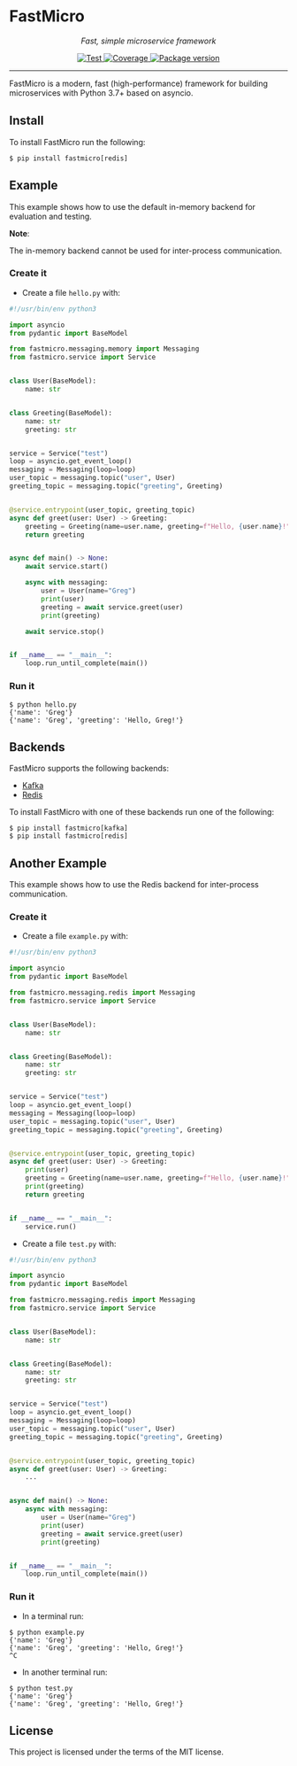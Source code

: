 # FastMicro

<p align="center">
    <em>Fast, simple microservice framework</em>
</p>
<p align="center">
<a href="https://github.com/larmoreg/fastmicro/actions/workflows/main.yml" target="_blank">
    <img src="https://github.com/larmoreg/fastmicro/actions/workflows/main.yml/badge.svg" alt="Test">
</a>
<a href="https://codecov.io/gh/larmoreg/fastmicro" target="_blank">
    <img src="https://codecov.io/gh/larmoreg/fastmicro/branch/master/graph/badge.svg?token=YRMGejrLMC" alt="Coverage">
</a>
<a href="https://pypi.org/project/fastmicro" target="_blank">
    <img src="https://img.shields.io/pypi/v/fastmicro?color=%2334D058&label=pypi%20package" alt="Package version">
</a>
</p>

---

FastMicro is a modern, fast (high-performance) framework for building microservices with Python 3.7+ based on asyncio.

## Install

To install FastMicro run the following:

<div class="termy">

```console
$ pip install fastmicro[redis]
```

</div>

## Example

This example shows how to use the default in-memory backend for evaluation and testing.

**Note**:

The in-memory backend cannot be used for inter-process communication.

### Create it

* Create a file `hello.py` with:

```Python
#!/usr/bin/env python3

import asyncio
from pydantic import BaseModel

from fastmicro.messaging.memory import Messaging
from fastmicro.service import Service


class User(BaseModel):
    name: str


class Greeting(BaseModel):
    name: str
    greeting: str


service = Service("test")
loop = asyncio.get_event_loop()
messaging = Messaging(loop=loop)
user_topic = messaging.topic("user", User)
greeting_topic = messaging.topic("greeting", Greeting)


@service.entrypoint(user_topic, greeting_topic)
async def greet(user: User) -> Greeting:
    greeting = Greeting(name=user.name, greeting=f"Hello, {user.name}!")
    return greeting


async def main() -> None:
    await service.start()

    async with messaging:
        user = User(name="Greg")
        print(user)
        greeting = await service.greet(user)
        print(greeting)

    await service.stop()


if __name__ == "__main__":
    loop.run_until_complete(main())
```

### Run it

```console
$ python hello.py
{'name': 'Greg'}
{'name': 'Greg', 'greeting': 'Hello, Greg!'}
```

## Backends

FastMicro supports the following backends:

* <a href="https://pypi.org/project/aiokafka/" class="external-link" target="_blank">Kafka</a>
* <a href="https://pypi.org/project/aioredis/" class="external-link" target="_blank">Redis</a>

To install FastMicro with one of these backends run one of the following:

<div class="termy">

```console
$ pip install fastmicro[kafka]
$ pip install fastmicro[redis]
```

## Another Example

This example shows how to use the Redis backend for inter-process communication.

### Create it

* Create a file `example.py` with:

```Python
#!/usr/bin/env python3

import asyncio
from pydantic import BaseModel

from fastmicro.messaging.redis import Messaging
from fastmicro.service import Service


class User(BaseModel):
    name: str


class Greeting(BaseModel):
    name: str
    greeting: str


service = Service("test")
loop = asyncio.get_event_loop()
messaging = Messaging(loop=loop)
user_topic = messaging.topic("user", User)
greeting_topic = messaging.topic("greeting", Greeting)


@service.entrypoint(user_topic, greeting_topic)
async def greet(user: User) -> Greeting:
    print(user)
    greeting = Greeting(name=user.name, greeting=f"Hello, {user.name}!")
    print(greeting)
    return greeting


if __name__ == "__main__":
    service.run()
```

* Create a file `test.py` with:

```python
#!/usr/bin/env python3

import asyncio
from pydantic import BaseModel

from fastmicro.messaging.redis import Messaging
from fastmicro.service import Service


class User(BaseModel):
    name: str


class Greeting(BaseModel):
    name: str
    greeting: str


service = Service("test")
loop = asyncio.get_event_loop()
messaging = Messaging(loop=loop)
user_topic = messaging.topic("user", User)
greeting_topic = messaging.topic("greeting", Greeting)


@service.entrypoint(user_topic, greeting_topic)
async def greet(user: User) -> Greeting:
    ...


async def main() -> None:
    async with messaging:
        user = User(name="Greg")
        print(user)
        greeting = await service.greet(user)
        print(greeting)


if __name__ == "__main__":
    loop.run_until_complete(main())
```

### Run it

* In a terminal run:

<div class="termy">

```console
$ python example.py
{'name': 'Greg'}
{'name': 'Greg', 'greeting': 'Hello, Greg!'}
^C
```

* In another terminal run:

<div class="termy">

```console
$ python test.py
{'name': 'Greg'}
{'name': 'Greg', 'greeting': 'Hello, Greg!'}
```

</div>

## License

This project is licensed under the terms of the MIT license.
